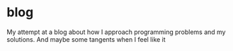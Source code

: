 blog
====

My attempt at a blog about how I approach programming problems and my solutions. And maybe some tangents when I feel like it
